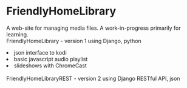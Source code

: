 # FriendlyHomeLibrary
A web-site for managing media files.   A work-in-progress primarily for learning.
<br>
FriendlyHomeLibrary - version 1 using Django, python
<li>json interface to kodi</li>
<li>basic javascript audio playlist</li>
<li>slideshows with ChromeCast</li>
<br>
FriendlyHomeLibraryREST - version 2 using Django RESTful API, json 
